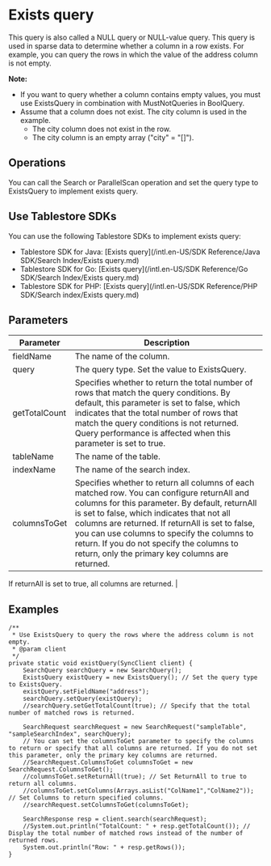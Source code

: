 # Exists query

This query is also called a NULL query or NULL-value query. This query is used in sparse data to determine whether a column in a row exists. For example, you can query the rows in which the value of the address column is not empty.

**Note:**

-   If you want to query whether a column contains empty values, you must use ExistsQuery in combination with MustNotQueries in BoolQuery.
-   Assume that a column does not exist. The city column is used in the example.
    -   The city column does not exist in the row.
    -   The city column is an empty array \("city" = "\[\]"\).

## Operations

You can call the Search or ParallelScan operation and set the query type to ExistsQuery to implement exists query.

## Use Tablestore SDKs

You can use the following Tablestore SDKs to implement exists query:

-   Tablestore SDK for Java: [Exists query](/intl.en-US/SDK Reference/Java SDK/Search Index/Exists query.md)
-   Tablestore SDK for Go: [Exists query](/intl.en-US/SDK Reference/Go SDK/Search Index/Exists query.md)
-   Tablestore SDK for PHP: [Exists query](/intl.en-US/SDK Reference/PHP SDK/Search index/Exists query.md)

## Parameters

|Parameter|Description|
|---------|-----------|
|fieldName|The name of the column.|
|query|The query type. Set the value to ExistsQuery.|
|getTotalCount|Specifies whether to return the total number of rows that match the query conditions. By default, this parameter is set to false, which indicates that the total number of rows that match the query conditions is not returned. Query performance is affected when this parameter is set to true. |
|tableName|The name of the table.|
|indexName|The name of the search index.|
|columnsToGet|Specifies whether to return all columns of each matched row. You can configure returnAll and columns for this parameter. By default, returnAll is set to false, which indicates that not all columns are returned. If returnAll is set to false, you can use columns to specify the columns to return. If you do not specify the columns to return, only the primary key columns are returned.

If returnAll is set to true, all columns are returned. |

## Examples

```
/**
 * Use ExistsQuery to query the rows where the address column is not empty.
 * @param client
 */
private static void existQuery(SyncClient client) {
    SearchQuery searchQuery = new SearchQuery();
    ExistsQuery existQuery = new ExistsQuery(); // Set the query type to ExistsQuery.
    existQuery.setFieldName("address");
    searchQuery.setQuery(existQuery);
    //searchQuery.setGetTotalCount(true); // Specify that the total number of matched rows is returned.

    SearchRequest searchRequest = new SearchRequest("sampleTable", "sampleSearchIndex", searchQuery);
    // You can set the columnsToGet parameter to specify the columns to return or specify that all columns are returned. If you do not set this parameter, only the primary key columns are returned.
    //SearchRequest.ColumnsToGet columnsToGet = new SearchRequest.ColumnsToGet();
    //columnsToGet.setReturnAll(true); // Set ReturnAll to true to return all columns.
    //columnsToGet.setColumns(Arrays.asList("ColName1","ColName2")); // Set Columns to return specified columns.
    //searchRequest.setColumnsToGet(columnsToGet);

    SearchResponse resp = client.search(searchRequest);
    //System.out.println("TotalCount: " + resp.getTotalCount()); // Display the total number of matched rows instead of the number of returned rows.
    System.out.println("Row: " + resp.getRows());
}
```

